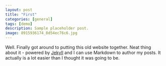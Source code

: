 ```yaml
---
layout: post
title: "First"
categories: [general]
tags: [demo]
description: Sample placeholder post.
image: 8915936174_8d54ec76c6.jpg
---
```


Well. Finally got around to putting this old website together. Neat thing about it - powered by [Jekyll](http://jekyllrb.com) and I can use Markdown to author my posts. It actually is a lot easier than I thought it was going to be.
